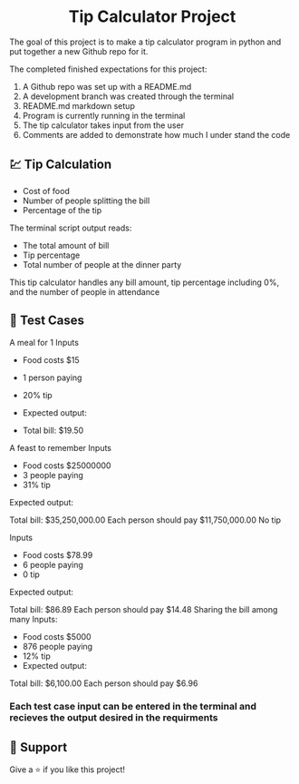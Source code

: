 <h1 align="center"><Pyhton Tip Calculator>Tip Calculator Project</h1>

<p align="center"><project-description></p>

The goal of this project is to make a tip calculator program in python and put together a new Github repo for it.

The completed finished expectations for this project:

1. A Github repo was set up with a README.md
2. A development branch was created through the terminal
3. README.md markdown setup 
4. Program is currently running in the terminal
5. The tip calculator takes input from the user
6. Comments are added to demonstrate how much I under stand the code 

## 💹 Tip Calculation

- Cost of food
- Number of people splitting the bill
- Percentage of the tip

The terminal script output reads:

- The total amount of bill
- Tip percentage
- Total number of people at the dinner party

This tip calculator handles any bill amount, tip percentage including 0%, and the number of people in attendance

## 🧪 Test Cases 

A meal for 1
Inputs

- Food costs $15
- 1 person paying
- 20% tip
- Expected output:

- Total bill: $19.50

A feast to remember
Inputs

- Food costs $25000000
- 3 people paying
- 31% tip

Expected output:

Total bill: $35,250,000.00
Each person should pay $11,750,000.00
No tip

Inputs

- Food costs $78.99
- 6 people paying
- 0 tip

Expected output:

Total bill: $86.89
Each person should pay $14.48
Sharing the bill among many
Inputs:

- Food costs $5000
- 876 people paying
- 12% tip
- Expected output:

Total bill: $6,100.00
Each person should pay $6.96

### Each test case input can be entered in the terminal and recieves the output desired in the requirments


## 🤝 Support

Give a ⭐️ if you like this project!